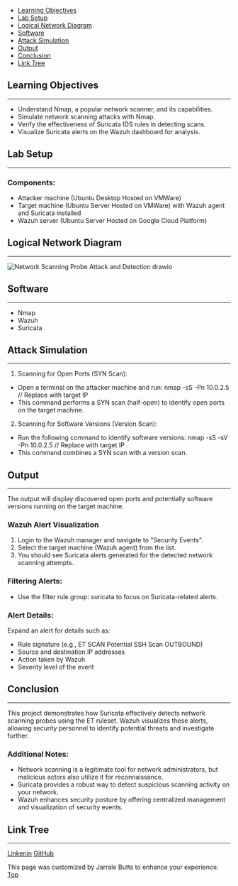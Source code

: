 - [Learning Objectives](#learning-objectivies)
- [Lab Setup](#lab-setup)
- [Logical Network Diagram](#logical-network-diagram)
- [Software](#software)
- [Attack Simulation](#attack-simulation)
- [Output](#output)
- [Conclusion](#conclusion)
- [Link Tree](#link-tree)

## Learning Objectives
***
 - Understand Nmap, a popular network scanner, and its capabilities.
 - Simulate network scanning attacks with Nmap.
 - Verify the effectiveness of Suricata IDS rules in detecting scans.
 - Visualize Suricata alerts on the Wazuh dashboard for analysis.

## Lab Setup
***
### Components:
 - Attacker machine (Ubuntu Desktop Hosted on VMWare)
 - Target machine (Ubuntu Server Hosted on VMWare) with Wazuh agent and Suricata installed
 - Wazuh server (Ubuntu Server Hosted on Google Cloud Platform)

## Logical Network Diagram
***
![Network Scanning Probe Attack and Detection drawio](https://github.com/user-attachments/assets/0b9e0f98-f644-4e20-974a-61a33993e876)

## Software
***
 - Nmap
 - Wazuh
 - Suricata
  
## Attack Simulation
***
1. Scanning for Open Ports (SYN Scan):
- Open a terminal on the attacker machine and run: nmap -sS -Pn 10.0.2.5  // Replace with target IP
- This command performs a SYN scan (half-open) to identify open ports on the target machine.
2. Scanning for Software Versions (Version Scan):
  - Run the following command to identify software versions: nmap -sS -sV -Pn 10.0.2.5 // Replace with target IP
  - This command combines a SYN scan with a version scan.

## Output
***
The output will display discovered open ports and potentially software versions running on the target machine.

### Wazuh Alert Visualization
1. Login to the Wazuh manager and navigate to "Security Events".
2. Select the target machine (Wazuh agent) from the list.
3. You should see Suricata alerts generated for the detected network scanning attempts.

### Filtering Alerts:
- Use the filter rule.group: suricata to focus on Suricata-related alerts.

### Alert Details:
Expand an alert for details such as:
- Rule signature (e.g., ET SCAN Potential SSH Scan OUTBOUND)
- Source and destination IP addresses
- Action taken by Wazuh
- Severity level of the event

## Conclusion
***
This project demonstrates how Suricata effectively detects network scanning probes using the ET ruleset. Wazuh visualizes these alerts, allowing security personnel to identify potential threats and investigate further.
### Additional Notes:
 - Network scanning is a legitimate tool for network administrators, but malicious actors also utilize it for reconnaissance.
 - Suricata provides a robust way to detect suspicious scanning activity on your network.
 - Wazuh enhances security posture by offering centralized management and visualization of security events.

## Link Tree
***
[Linkenin](https://www.linkedin.com/in/jarrale-butts/)
[GitHub](https://github.com/TekiBotz)

This page was customized by Jarrale Butts to enhance your experience.
[Top](#top)

